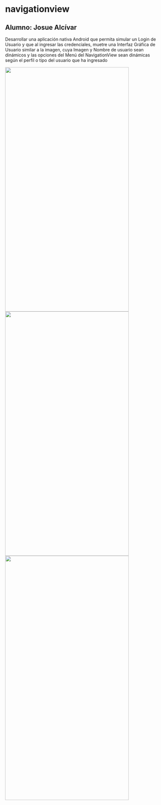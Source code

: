 # navigationview
## Alumno: Josue Alcívar

Desarrollar una aplicación nativa Android que permita simular un Login de Usuario y que al ingresar las credenciales, muetre una Interfaz Gráfica de Usuario similar a la imagen, cuya Imagen y Nombre de usuario sean dinámicos y las opciones del Menú del  NavigationView sean dinámicas según el perfil o tipo del usuario que ha ingresado


<img src="https://i.imgur.com/47L435V.png" width="400" height="790">
<img src="https://i.imgur.com/1euaXGz.png" width="400" height="790">
<img src="https://i.imgur.com/IcNvYvp.png" width="400" height="790">
